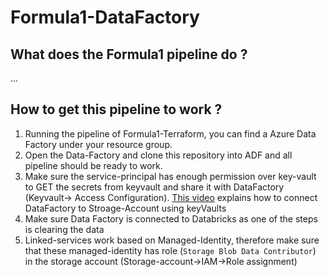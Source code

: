 # Formula1-DataFactory


## What does the Formula1 pipeline do ?
...

## How to get this pipeline to work ?

1. Running the pipeline of Formula1-Terraform, you can find a Azure Data Factory under your resource group.
2. Open the Data-Factory and clone this repository into ADF and all pipeline should be ready to work.
3. Make sure the service-principal has enough permission over key-vault to GET the secrets from keyvault and share it with DataFactory (Keyvault-> Access Configuration).
[This video](https://www.youtube.com/watch?v=zAzM0wCLtFo) explains how to connect DataFactory to Stroage-Account using keyVaults
4. Make sure Data Factory is connected to Databricks as one of the steps is clearing the data
5. Linked-services work based on Managed-Identity, therefore make sure that these managed-identity has role (`Storage Blob Data Contributor`) in the storage account (Storage-account->IAM->Role assignment)
